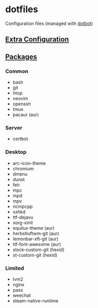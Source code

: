 dotfiles
========

Configuration files (managed with [dotbot](https://github.com/anishathalye/dotbot))

## [Extra Configuration](CONFIG.md)

## [Packages](http://repo.hexid.me/)

### Common

* bash
* git
* htop
* neovim
* openssh
* tmux
* pacaur (aur)

### Server

* certbot

### Desktop

* arc-icon-theme
* chromium
* dmenu
* dunst
* feh
* mpc
* mpd
* mpv
* ncmpcpp
* sxhkd
* ttf-dejavu
* xorg-xinit
* equilux-theme (aur)
* herbstluftwm-git (aur)
* lemonbar-xft-git (aur)
* ttf-font-awesome (aur)
* slock-custom-git (hexid)
* st-custom-git (hexid)

### Limited

* lvm2
* nginx
* pass
* weechat
* steam-native-runtime
